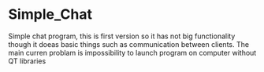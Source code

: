 # Simple_Chat
Simple chat program, this is first version so it has not big functionality though it doeas basic things such as communication between clients. The main curren problam is impossibility to launch program on computer without QT libraries
